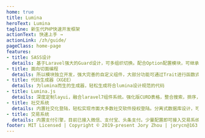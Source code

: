 ```yaml
---
home: true
title: Lumina
heroText: Lumina
tagline: 新生代PHP快速开发框架
actionText: 快速上手 →
actionLink: /zh/guide/
pageClass: home-page
features:
- title: SASS设计
  details: 基于Laravel强大的Guard设计，可多组织切换。配合Option配置模块，可继承父级组织配置文件。为店铺分销，站群，父子站提供良好基础！
- title: 面向切面编程
  details: 所以模块独立开发，强大完善的自定义组件，大部分功能可通过Trait进行函数式调用
- title: 代码生成器（XGEE）
  details: 为lumina而生的生成器，轻松生成符合lumina设计规范的代码
- title: Lumina.js
  details: 深度定制layui，融合laravel7组件系统。强化版CURD表格，整合搜索，排序，导出，自动浏览等功能。
- title: 社交系统
  details: 内置社交化登陆，轻松实现市面大多数社交软件授权登陆。分离式数据库设计，可轻松实现多社交账号绑定。
- title: 交易系统
  details: 内置支付引擎，目前已接入微信、支付宝、头条支付。少量配置即可接入交易系统，统一交易号对接支付API，统一回调事件、日志、订单状态处理！
footer: MIT Licensed | Copyright © 2019-present Jory Zhou | jorycn@163.com
---
```

